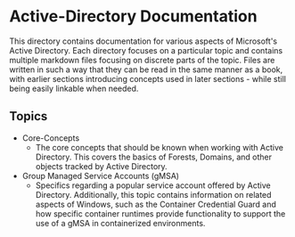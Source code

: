 # Active-Directory Documentation

This directory contains documentation for various aspects of Microsoft's Active Directory. Each directory focuses on a 
particular topic and contains multiple markdown files focusing on discrete parts of the topic. Files are written
in such a way that they can be read in the same manner as a book, with earlier sections introducing concepts used in 
later sections - while still being easily linkable when needed. 

## Topics

+ Core-Concepts
  + The core concepts that should be known when working with Active Directory. This covers the basics of Forests, 
    Domains, and other objects tracked by Active Directory.
+ Group Managed Service Accounts (gMSA)
  + Specifics regarding a popular service account offered by Active Directory. Additionally, this topic contains information
    on related aspects of Windows, such as the Container Credential Guard and how specific container runtimes provide
    functionality to support the use of a gMSA in containerized environments. 